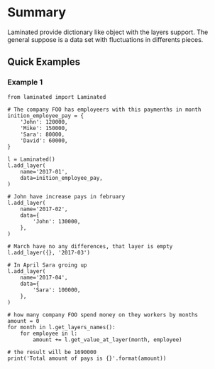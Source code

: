 Summary
=======

 Laminated provide dictionary like object with the layers support. The general suppose is a data set with fluctuations in differents pieces.


 Quick Examples
 --------------

### Example 1

    from laminated import Laminated

    # The company FOO has employeers with this paymenths in month
    inition_employee_pay = {
        'John': 120000,
        'Mike': 150000,
        'Sara': 80000,
        'David': 60000,
    }

    l = Laminated()
    l.add_layer(
        name='2017-01',
        data=inition_employee_pay,
    )

    # John have increase pays in february
    l.add_layer(
        name='2017-02',
        data={
            'John': 130000,
        },
    )

    # March have no any differences, that layer is empty
    l.add_layer({}, '2017-03')

    # In April Sara groing up
    l.add_layer(
        name='2017-04',
        data={
            'Sara': 100000,
        },
    )

    # how many company FOO spend money on they workers by months
    amount = 0
    for month in l.get_layers_names():
        for employee in l:
            amount += l.get_value_at_layer(month, employee)

    # the result will be 1690000
    print('Total amount of pays is {}'.format(amount))
